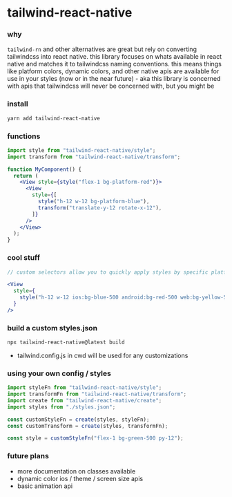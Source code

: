 # tailwind-react-native

### why

`tailwind-rn` and other alternatives are great but rely on converting tailwindcss into react native. this library focuses on whats available in react native and matches it to tailwindcss naming conventions. this means things like platform colors, dynamic colors, and other native apis are available for use in your styles (now or in the near future) - aka this library is concerned with apis that tailwindcss will never be concerned with, but you might be

### install

```bash
yarn add tailwind-react-native
```

### functions

```jsx
import style from "tailwind-react-native/style";
import transform from "tailwind-react-native/transform";

function MyComponent() {
  return (
    <View style={style("flex-1 bg-platform-red")}>
      <View
        style={[
          style("h-12 w-12 bg-platform-blue"),
          transform("translate-y-12 rotate-x-12"),
        ]}
      />
    </View>
  );
}
```

### cool stuff

```jsx
// custom selectors allow you to quickly apply styles by specific platform

<View
  style={
    style("h-12 w-12 ios:bg-blue-500 android:bg-red-500 web:bg-yellow-500"),
  }
/>
```

### build a custom styles.json

```bash
npx tailwind-react-native@latest build
```

- tailwind.config.js in cwd will be used for any customizations

### using your own config / styles

```jsx
import styleFn from "tailwind-react-native/style";
import transformFn from "tailwind-react-native/transform";
import create from "tailwind-react-native/create";
import styles from "./styles.json";

const customStyleFn = create(styles, styleFn);
const customTransform = create(styles, transformFn);

const style = customStyleFn("flex-1 bg-green-500 py-12");
```

### future plans

- more documentation on classes available
- dynamic color ios / theme / screen size apis
- basic animation api 

